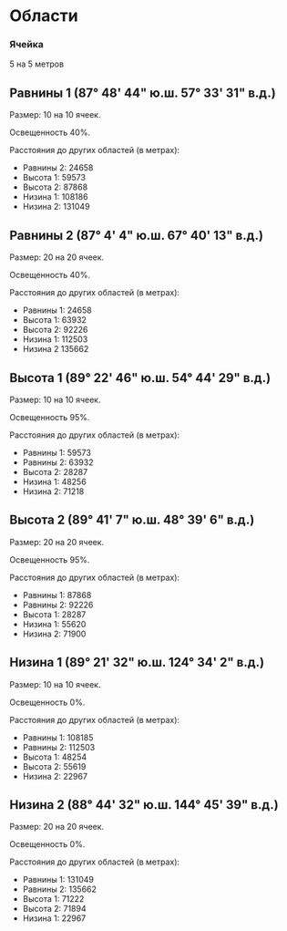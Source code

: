 # Области

### Ячейка

5 на 5 метров

## Равнины 1 (87° 48' 44" ю.ш. 57° 33' 31" в.д.)

Размер: 10 на 10 ячеек.

Освещенность 40%.

Расстояния до других областей (в метрах):

- Равнины 2: 24658
- Высота 1: 59573
- Высота 2: 87868
- Низина 1: 108186
- Низина 2: 131049

## Равнины 2 (87° 4' 4" ю.ш. 67° 40' 13" в.д.)

Размер: 20 на 20 ячеек.

Освещенность 40%.

Расстояния до других областей (в метрах):

- Равнины 1: 24658
- Высота 1: 63932
- Высота 2: 92226
- Низина 1: 112503
- Низина 2 135662

## Высота 1 (89° 22' 46" ю.ш. 54° 44' 29" в.д.)

Размер: 10 на 10 ячеек.

Освещенность 95%.

Расстояния до других областей (в метрах):

- Равнины 1: 59573
- Равнины 2: 63932
- Высота 2: 28287
- Низина 1: 48256
- Низина 2: 71218

## Высота 2 (89° 41' 7" ю.ш. 48° 39' 6" в.д.)

Размер: 20 на 20 ячеек.

Освещенность 95%.

Расстояния до других областей (в метрах):

- Равнины 1: 87868
- Равнины 2: 92226
- Высота 1: 28287
- Низина 1: 55620
- Низина 2: 71900

## Низина 1 (89° 21' 32" ю.ш. 124° 34' 2" в.д.)

Размер: 10 на 10 ячеек.

Освещенность 0%.

Расстояния до других областей (в метрах):

- Равнины 1: 108185
- Равнины 2: 112503
- Высота 1: 48254
- Высота 2: 55619
- Низина 2: 22967

## Низина 2 (88° 44' 32" ю.ш. 144° 45' 39" в.д.)

Размер: 20 на 20 ячеек.

Освещенность 0%.

Расстояния до других областей (в метрах):

- Равнины 1: 131049
- Равнины 2: 135662
- Высота 1: 71222
- Высота 2: 71894
- Низина 1: 22967